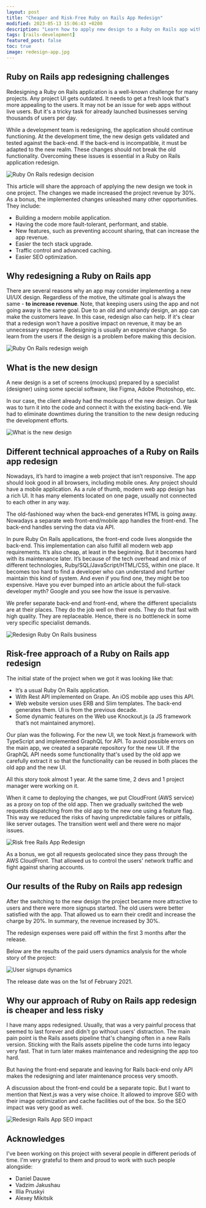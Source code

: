 ```yaml
---
layout: post
title: "Cheaper and Risk-Free Ruby on Rails App Redesign"
modified: 2023-05-13 15:06:43 +0200
description: "Learn how to apply new design to a Ruby on Rails app without risks to your business and do that cheaper.."
tags: [rails-development]
featured_post: false
toc: true
image: redesign-app.jpg
---
```


## Ruby on Rails app redesigning challenges

Redesigning a Ruby on Rails application is a well-known challenge for many projects. Any project UI gets outdated. It needs to get a fresh look that's more appealing to the users. It may not be an issue for web apps without live users. But it's a tricky task for already launched businesses serving thousands of users per day.

While a development team is redesigning, the application should continue functioning. At the development time, the new design gets validated and tested against the back-end. If the back-end is incompatible, it must be adapted to the new realm. These changes should not break the old functionality. Overcoming these issues is essential in a Ruby on Rails application redesign.

![Ruby On Rails redesign decision](/images/redesign-decision.jpg)

This article will share the approach of applying the new design we took in one project. The changes we made increased the project revenue by 30%. As a bonus, the implemented changes unleashed many other opportunities. They include:
- Building a modern mobile application.
- Having the code more fault-tolerant, performant, and stable.
- New features, such as preventing account sharing, that can increase the app revenue.
- Easier the tech stack upgrade.
- Traffic control and advanced caching.
- Easier SEO optimization.

## Why redesigning a Ruby on Rails app

There are several reasons why an app may consider implementing a new UI/UX design. Regardless of the motive, the ultimate goal is always the same - **to increase revenue**. Note, that keeping users using the app and not going away is the same goal.  Due to an old and unhandy design, an app can make the customers leave. In this case, redesign also can help. If it's clear that a redesign won't have a positive impact on revenue, it may be an unnecessary expense. Redesigning is usually an expensive change. So learn from the users if the design is a problem before making this decision.

![Ruby On Rails redesign weigh](/images/redesign-weigh.jpg)

## What is the new design

A new design is a set of screens (mockups) prepared by a specialist (designer) using some special software, like Figma, Adobe Photoshop, etc.

In our case, the client already had the mockups of the new design. Our task was to turn it into the code and connect it with the existing back-end. We had to eliminate downtimes during the transition to the new design reducing the development efforts.

![What is the new design](/images/redesign-new-design.jpg)

## Different technical approaches of a Ruby on Rails app redesign

Nowadays, it’s hard to imagine a web project that isn’t responsive. The app should look good in all browsers, including mobile ones. Any project should have a mobile application. As a rule of thumb, modern web app design has a rich UI. It has many elements located on one page, usually not connected to each other in any way.

The old-fashioned way when the back-end generates HTML is going away. Nowadays a separate web front-end/mobile app handles the front-end. The back-end handles serving the data via API.

In pure Ruby On Rails applications, the front-end code lives alongside the back-end. This implementation can also fulfill all modern web app requirements. It’s also cheap, at least in the beginning. But it becomes hard with its maintenance later. It’s because of the tech overhead and mix of different technologies, Ruby/SQL/JavaScript/HTML/CSS, within one place. It becomes too hard to find a developer who can understand and further maintain this kind of system. And even if you find one, they might be too expensive. Have you ever bumped into an article about the full-stack developer myth? Google and you see how the issue is pervasive.

We prefer separate back-end and front-end, where the different specialists are at their places. They do the job well on their ends. They do that fast with high quality. They are replaceable. Hence, there is no bottleneck in some very specific specialist demands.

![Redesign Ruby On Rails business](/images/redesign-business.jpg)

## Risk-free approach of a Ruby on Rails app redesign

The initial state of the project when we got it was looking like that:
- It’s a usual Ruby On Rails application.
- With Rest API implemented on Grape. An iOS mobile app uses this API.
- Web website version uses ERB and Slim templates. The back-end generates them. UI is from the previous decade.
- Some dynamic features on the Web use Knockout.js (a JS framework that’s not maintained anymore).

Our plan was the following. For the new UI, we took Next.js framework with TypeScript and implemented GraphQL for API. To avoid possible errors on the main app, we created a separate repository for the new UI. If the GraphQL API needs some functionality that's used by the old app we carefully extract it so that the functionality can be reused in both places the old app and the new UI.

All this story took almost 1 year. At the same time, 2 devs and 1 project manager were working on it.

When it came to deploying the changes, we put CloudFront (AWS service) as a proxy on top of the old app. Then we gradually switched the web requests dispatching from the old app to the new one using a feature flag. This way we reduced the risks of having unpredictable failures or pitfalls, like server outages.  The transition went well and there were no major issues.

![Risk free Rails App Redesign](/images/rails-app-redesign.png)

As a bonus, we got all requests geolocated since they pass through the AWS CloudFront. That allowed us to control the users' network traffic and fight against sharing accounts.

## Our results of the Ruby on Rails app redesign

After the switching to the new design the project became more attractive to users and there were more signups started. The old users were better satisfied with the app. That allowed us to earn their credit and increase the charge by 20%. In summary, the revenue increased by 30%.

The redesign expenses were paid off within the first 3 months after the release.

Below are the results of the paid users dynamics analysis for the whole story of the project:

![User signups dynamics](/images/users-increase.png)

The release date was on the 1st of February 2021.

## Why our approach of Ruby on Rails app redesign is cheaper and less risky

I have many apps redesigned. Usually, that was a very painful process that seemed to last forever and didn't go without users' distraction. The main pain point is the Rails assets pipeline that's changing often in a new Rails version. Sticking with the Rails assets pipeline the code turns into legacy very fast. That in turn later makes maintenance and redesigning the app too hard.

But having the front-end separate and leaving for Rails back-end only API makes the redesigning and later maintenance process very smooth.

A discussion about the front-end could be a separate topic. But I want to mention that Next.js was a very wise choice. It allowed to improve SEO with their image optimization and cache facilities out of the box. So the SEO impact was very good as well.

![Redesign Rails App SEO impact](/images/redesign-seo.png)

## Acknowledges

I've been working on this project with several people in different periods of time. I'm very grateful to them and proud to work with such people alongside:

- Daniel Dauwe
- Vadzim Jakushau
- Illia Pruskyi
- Alexey Mikitsik
